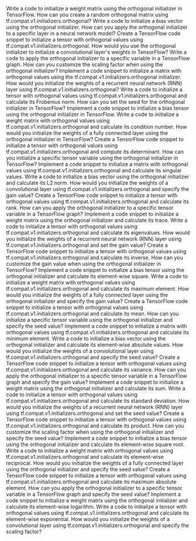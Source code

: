 Write a code to initialize a weight matrix using the orthogonal initializer in TensorFlow.
How can you create a random orthogonal matrix using tf.compat.v1.initializers.orthogonal?
Write a code to initialize a bias vector using the orthogonal initializer.
How can you apply the orthogonal initializer to a specific layer in a neural network model?
Create a TensorFlow code snippet to initialize a tensor with orthogonal values using tf.compat.v1.initializers.orthogonal.
How would you use the orthogonal initializer to initialize a convolutional layer's weights in TensorFlow?
Write a code to apply the orthogonal initializer to a specific variable in a TensorFlow graph.
How can you customize the scaling factor when using the orthogonal initializer?
Implement a code snippet to initialize a matrix with orthogonal values using the tf.compat.v1.initializers.orthogonal initializer.
How would you initialize the weights of a recurrent neural network (RNN) layer using tf.compat.v1.initializers.orthogonal?
Write a code to initialize a tensor with orthogonal values using tf.compat.v1.initializers.orthogonal and calculate its Frobenius norm.
How can you set the seed for the orthogonal initializer in TensorFlow?
Implement a code snippet to initialize a bias tensor using the orthogonal initializer in TensorFlow.
Write a code to initialize a weight matrix with orthogonal values using tf.compat.v1.initializers.orthogonal and calculate its condition number.
How would you initialize the weights of a fully connected layer using the orthogonal initializer in TensorFlow?
Create a TensorFlow code snippet to initialize a tensor with orthogonal values using tf.compat.v1.initializers.orthogonal and compute its determinant.
How can you initialize a specific tensor variable using the orthogonal initializer in TensorFlow?
Implement a code snippet to initialize a matrix with orthogonal values using tf.compat.v1.initializers.orthogonal and calculate its singular values.
Write a code to initialize a bias vector using the orthogonal initializer and calculate its L2 norm.
How would you initialize the weights of a convolutional layer using tf.compat.v1.initializers.orthogonal and specify the gain value?
Create a TensorFlow code snippet to initialize a tensor with orthogonal values using tf.compat.v1.initializers.orthogonal and calculate its rank.
How can you apply the orthogonal initializer to a specific tensor variable in a TensorFlow graph?
Implement a code snippet to initialize a weight matrix using the orthogonal initializer and calculate its trace.
Write a code to initialize a tensor with orthogonal values using tf.compat.v1.initializers.orthogonal and calculate its eigenvalues.
How would you initialize the weights of a recurrent neural network (RNN) layer using tf.compat.v1.initializers.orthogonal and set the gain value?
Create a TensorFlow code snippet to initialize a tensor with orthogonal values using tf.compat.v1.initializers.orthogonal and calculate its inverse.
How can you customize the gain value when using the orthogonal initializer in TensorFlow?
Implement a code snippet to initialize a bias tensor using the orthogonal initializer and calculate its element-wise square.
Write a code to initialize a weight matrix with orthogonal values using tf.compat.v1.initializers.orthogonal and calculate its maximum element.
How would you initialize the weights of a fully connected layer using the orthogonal initializer and specify the gain value?
Create a TensorFlow code snippet to initialize a tensor with orthogonal values using tf.compat.v1.initializers.orthogonal and calculate its mean.
How can you initialize a specific tensor variable using the orthogonal initializer and specify the seed value?
Implement a code snippet to initialize a matrix with orthogonal values using tf.compat.v1.initializers.orthogonal and calculate its minimum element.
Write a code to initialize a bias vector using the orthogonal initializer and calculate its element-wise absolute values.
How would you initialize the weights of a convolutional layer using tf.compat.v1.initializers.orthogonal and specify the seed value?
Create a TensorFlow code snippet to initialize a tensor with orthogonal values using tf.compat.v1.initializers.orthogonal and calculate its variance.
How can you apply the orthogonal initializer to a specific tensor variable in a TensorFlow graph and specify the gain value?
Implement a code snippet to initialize a weight matrix using the orthogonal initializer and calculate its sum.
Write a code to initialize a tensor with orthogonal values using tf.compat.v1.initializers.orthogonal and calculate its standard deviation.
How would you initialize the weights of a recurrent neural network (RNN) layer using tf.compat.v1.initializers.orthogonal and set the seed value?
Create a TensorFlow code snippet to initialize a tensor with orthogonal values using tf.compat.v1.initializers.orthogonal and calculate its product.
How can you customize the scaling factor when using the orthogonal initializer and specify the seed value?
Implement a code snippet to initialize a bias tensor using the orthogonal initializer and calculate its element-wise square root.
Write a code to initialize a weight matrix with orthogonal values using tf.compat.v1.initializers.orthogonal and calculate its element-wise reciprocal.
How would you initialize the weights of a fully connected layer using the orthogonal initializer and specify the seed value?
Create a TensorFlow code snippet to initialize a tensor with orthogonal values using tf.compat.v1.initializers.orthogonal and calculate its maximum absolute element.
How can you apply the orthogonal initializer to a specific tensor variable in a TensorFlow graph and specify the seed value?
Implement a code snippet to initialize a weight matrix using the orthogonal initializer and calculate its element-wise logarithm.
Write a code to initialize a tensor with orthogonal values using tf.compat.v1.initializers.orthogonal and calculate its element-wise exponential.
How would you initialize the weights of a convolutional layer using tf.compat.v1.initializers.orthogonal and specify the scaling factor?